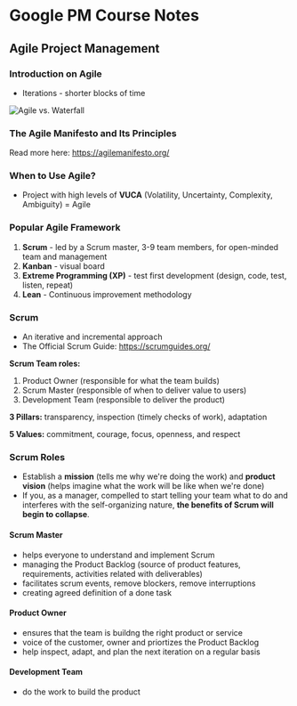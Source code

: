 # Google PM Course Notes

## Agile Project Management

### Introduction on Agile
- Iterations - shorter blocks of time

![Agile vs. Waterfall](https://i.imgur.com/uV1ZlVZ.png)

### The Agile Manifesto and Its Principles
Read more here: https://agilemanifesto.org/

### When to Use Agile?
- Project with high levels of **VUCA** (Volatility, Uncertainty, Complexity, Ambiguity) = Agile

### Popular Agile Framework
1. **Scrum** - led by a Scrum master, 3-9 team members, for open-minded team and management
2. **Kanban** - visual board
3. **Extreme Programming (XP)** - test first development (design, code, test, listen, repeat)
4. **Lean** - Continuous improvement methodology

### Scrum
- An iterative and incremental approach
- The Official Scrum Guide: https://scrumguides.org/

**Scrum Team roles:**
1. Product Owner (responsible for what the team builds)
2. Scrum Master (responsible of when to deliver value to users)
3. Development Team (responsible to deliver the product)

**3 Pillars:** transparency, inspection (timely checks of work), adaptation

**5 Values:** commitment, courage, focus, openness, and respect

### Scrum Roles
- Establish a **mission** (tells me why we're doing the work) and **product vision** (helps imagine what the work will be like when we're done)
- If you, as a manager, compelled to start telling your team what to do and interferes with the self-organizing nature, **the benefits of Scrum will begin to collapse**.

#### Scrum Master
- helps everyone to understand and implement Scrum
- managing the Product Backlog (source of product features, requirements, activities related with deliverables)
- facilitates scrum events, remove blockers, remove interruptions
- creating agreed definition of a done task

#### Product Owner
- ensures that the team is buildng the right product or service
- voice of the customer, owner and priortizes the Product Backlog
- help inspect, adapt, and plan the next iteration on a regular basis

#### Development Team
- do the work to build the product
